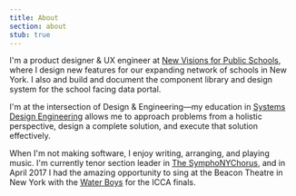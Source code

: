 ```yaml
---
title: About
section: about
stub: true
---
```


I'm a product designer & UX engineer at [New Visions for Public Schools](https://newvisions.org), where I design new features for our expanding network of schools in New York. I also and build and document the component library and design system for the school facing data portal.

I'm at the intersection of Design & Engineering—my education in [Systems Design Engineering](https://uwaterloo.ca/systems-design-engineering/about-systems-design-engineering/what-systems-design-engineering) allows me to approach problems from a holistic perspective, design a complete solution, and execute that solution effectively.

<!-- I've worked at MUSIC Group, Noom, KnowRoaming, Sony and Zynga, conducting market and customer research, developing user flows and wireframes, refining UIs, and testing prototypes. My company Chameleon Hearing Protection won the [Norman Esch Entrepreneurship award](https://uwaterloo.ca/engineering/news/six-teams-win-10000-each-annual-esch-awards) in March 2017, and was a semi-finalist for AC JumpStart. -->

When I'm not making software, I enjoy writing, arranging, and playing music. I'm currently tenor section leader in [The SymphoNYChorus](https://www.thesymphonychorus.com/), and in April 2017 I had the amazing opportunity to sing at the Beacon Theatre in New York with the [Water Boys](http://www.570news.com/2017/04/05/uw-capella-group-shot-world-title/) for the ICCA finals.